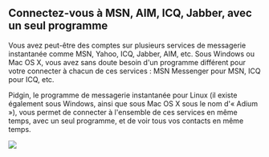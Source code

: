 

<div id="corps">

<h2>Connectez-vous à MSN, AIM, ICQ, Jabber, avec un  seul programme</h2>

Vous avez peut-être des comptes sur plusieurs services de messagerie 
instantanée comme MSN, Yahoo, ICQ, Jabber, AIM, etc. Sous Windows ou Mac 
OS X, vous avez sans doute besoin d'un programme différent pour votre 
connecter à chacun de ces services : MSN Messenger pour MSN, ICQ pour 
ICQ, etc.

Pidgin, le programme de messagerie instantanée pour Linux (il existe 
également sous Windows, ainsi que sous Mac OS X sous le nom d'« Adium »),
vous permet de connecter à l'ensemble de ces services en même temps, 
avec un seul programme, et de voir tous vos contacts en même temps.

<img src="Images/gaim_im_services.png" />

</div>  
